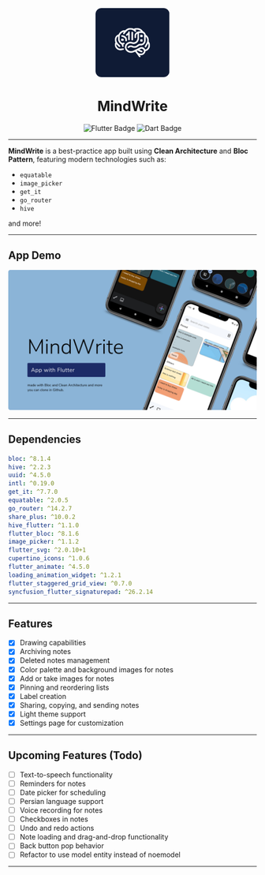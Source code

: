 
<div align="center">
  <img src="github_assets/app_logo.png" alt="MindWrite Logo" width="150"/>

  # MindWrite

  <img src="https://img.shields.io/badge/Flutter-%2302569B.svg?style=for-the-badge&logo=Flutter&logoColor=white" alt="Flutter Badge"/>
  <img src="https://img.shields.io/badge/Dart-%2302569B.svg?style=for-the-badge&logo=dart&logoColor=white" alt="Dart Badge"/>
</div>

---

**MindWrite** is a best-practice app built using **Clean Architecture** and **Bloc Pattern**, featuring modern technologies such as:

- `equatable`
- `image_picker`
- `get_it`
- `go_router`
- `hive`

and more!

---

## App Demo

<div align="center">
  <img src="github_assets/demo.png" alt="App Demo" />
</div>

---

## Dependencies

```yaml
bloc: ^8.1.4
hive: ^2.2.3
uuid: ^4.5.0
intl: ^0.19.0
get_it: ^7.7.0
equatable: ^2.0.5
go_router: ^14.2.7
share_plus: ^10.0.2
hive_flutter: ^1.1.0
flutter_bloc: ^8.1.6
image_picker: ^1.1.2
flutter_svg: ^2.0.10+1
cupertino_icons: ^1.0.6
flutter_animate: ^4.5.0
loading_animation_widget: ^1.2.1
flutter_staggered_grid_view: ^0.7.0
syncfusion_flutter_signaturepad: ^26.2.14
```

---

## Features

- [x] Drawing capabilities
- [x] Archiving notes
- [x] Deleted notes management
- [x] Color palette and background images for notes
- [x] Add or take images for notes
- [x] Pinning and reordering lists
- [x] Label creation
- [x] Sharing, copying, and sending notes
- [x] Light theme support
- [x] Settings page for customization

---

## Upcoming Features (Todo)

- [ ] Text-to-speech functionality
- [ ] Reminders for notes
- [ ] Date picker for scheduling
- [ ] Persian language support
- [ ] Voice recording for notes
- [ ] Checkboxes in notes
- [ ] Undo and redo actions
- [ ] Note loading and drag-and-drop functionality
- [ ] Back button pop behavior
- [ ] Refactor to use model entity instead of noemodel

---
